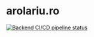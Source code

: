 # arolariu.ro

[![Backend CI/CD pipeline status](https://github.com/arolariu/arolariu.ro/actions/workflows/backend-docker-image-deployment.yml/badge.svg?branch=main)](https://github.com/arolariu/arolariu.ro/actions/workflows/backend-docker-image-deployment.yml)
